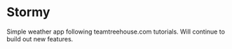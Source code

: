 # Stormy
Simple weather app following teamtreehouse.com tutorials. Will continue to build out new features.
